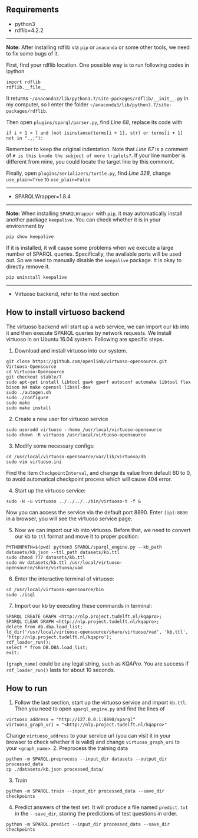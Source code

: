 ## Requirements
- python3
- rdflib=4.2.2
---
**Note:** 
After installing rdflib via `pip` or `anaconda` or some other tools, we need to fix some bugs of it.

First, find your rdflib location. One possible way is to run following codes in ipython 
```
import rdflib
rdflib.__file__
```
It returns `~/anaconda3/lib/python3.7/site-packages/rdflib/__init__.py` in my computer, so I enter the folder `~/anaconda3/lib/python3.7/site-packages/rdflib`.

Then open `plugins/sparql/parser.py`, find *Line 68*, replace its code with
```
if i + 1 < l and (not isinstance(terms[i + 1], str) or terms[i + 1] not in ".,;"):
```
Remember to keep the original indentation.
Note that *Line 67* is a comment of `# is this bnode the subject of more triplets?`. If your line number is different from mine, you could locate the target line by this comment.

Finally, open `plugins/serializers/turtle.py`, find *Line 328*, change `use_plain=True` to `use_plain=False`

---

- SPARQLWrapper=1.8.4

---
**Note:** 
When installing `SPARQLWrapper` with `pip`, it may automatically install another package `keepalive`. You can check whether it is in your environment by
```
pip show keepalive
```

If it is installed, it will cause some problems when we execute a large number of SPARQL queries. Specifically, the available ports will be used out. So we need to manually disable the `keepalive` package. It is okay to directly remove it.
```
pip uninstall keepalive
```

---

- Virtuoso backend, refer to the next section

## How to install virtuoso backend
The virtuoso backend will start up a web service, we can import our kb into it and then execute SPARQL queries by network requests. We install virtuoso in an Ubuntu 16.04 system. Following are specific steps.

1. Download and install virtuoso into our system.
```
git clone https://github.com/openlink/virtuoso-opensource.git Virtuoso-Opensource
cd Virtuoso-Opensource
git checkout stable/7
sudo apt-get install libtool gawk gperf autoconf automake libtool flex bison m4 make openssl libssl-dev
sudo ./autogen.sh
sudo ./configure
sudo make
sudo make install
```

2. Create a new user for virtuoso service
```
sudo useradd virtuoso --home /usr/local/virtuoso-opensource
sudo chown -R virtuoso /usr/local/virtuoso-opensource
```

3. Modify some necessary configs:
```
cd /usr/local/virtuoso-opensource/var/lib/virtuoso/db
sudo vim virtuoso.ini
```
Find the item `CheckpointInterval`, and change its value from default 60 to 0, to avoid automatical checkpoint process which will cause 404 error.

4. Start up the virtuoso service:
```
sudo -H -u virtuoso ../../../../bin/virtuoso-t -f &
```
Now you can access the service via the default port 8890.
Enter `[ip]:8890` in a browser, you will see the virtuoso service page.

5. Now we can import our kb into virtuoso. Before that, we need to convert our kb to `ttl` format and move it to proper position:
```
PYTHONPATH=$(pwd) python3 SPARQL/sparql_engine.py --kb_path datasets/kb.json --ttl_path datasets/kb.ttl
sudo chmod 777 datasets/kb.ttl
sudo mv datasets/kb.ttl /usr/local/virtuoso-opensource/share/virtuoso/vad
```

6. Enter the interactive terminal of virtuoso:
```
cd /usr/local/virtuoso-opensource/bin
sudo ./isql
```

7. Import our kb by executing these commands in terminal:
```
SPARQL CREATE GRAPH <http://nlp.project.tudelft.nl/kqapro>;
SPARQL CLEAR GRAPH <http://nlp.project.tudelft.nl/kqapro>;
delete from db.dba.load_list;
ld_dir('/usr/local/virtuoso-opensource/share/virtuoso/vad', 'kb.ttl', 'http://nlp.project.tudelft.nl/kqapro');
rdf_loader_run();
select * from DB.DBA.load_list;
exit;
```
`[graph_name]` could be any legal string, such as *KQAPro*.
You are success if `rdf_loader_run()` lasts for about 10 seconds.


## How to run
1. Follow the last section, start up the virtuoso service and import `kb.ttl`. Then you need to open `sparql_engine.py` and find the lines of
```
virtuoso_address = "http://127.0.0.1:8890/sparql"
virtuoso_graph_uri = "<http://nlp.project.tudelft.nl/kqapro>"
```
Change `virtuoso_address` to your service url (you can visit it in your browser to check whether it is valid) and change `virtuoso_graph_uri` to your `<graph_name>`.
2. Preprocess the training data
```
python -m SPARQL.preprocess --input_dir datasets --output_dir processed_data
cp ./datasets/kb.json processed_data/
```
3. Train
```
python -m SPARQL.train --input_dir processed_data --save_dir checkpoints
```
4. Predict answers of the test set. It will produce a file named `predict.txt` in the `--save_dir`, storing the predictions of test questions in order.
```
python -m SPARQL.predict --input_dir processed_data --save_dir checkpoints
```
